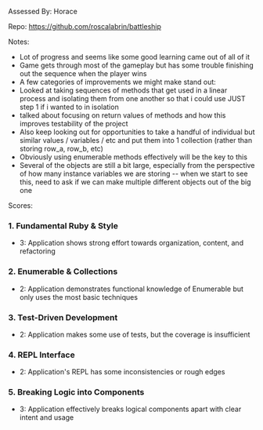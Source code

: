 Assessed By: Horace

Repo: https://github.com/roscalabrin/battleship

Notes:

* Lot of progress and seems like some good learning came out of all of it
* Game gets through most of the gameplay but has some trouble finishing out the sequence
when the player wins
* A few categories of improvements we might make stand out:
* Looked at taking sequences of methods that get used in a linear process and isolating them
from one another so that i could use JUST step 1 if i wanted to in isolation
* talked about focusing on return values of methods and how this improves testability of the project
* Also keep looking out for opportunities to take a handful of individual but similar values / variables / etc
and put them into 1 collection (rather than storing row_a, row_b, etc)
* Obviously using enumerable methods effectively will be the key to this
* Several of the objects are still a bit large, especially from the perspective of how many instance variables we
are storing -- when we start to see this, need to ask if we can make multiple different objects out of the big one


Scores:

### 1. Fundamental Ruby & Style

* 3:  Application shows strong effort towards organization, content, and refactoring

### 2. Enumerable & Collections

* 2: Application demonstrates functional knowledge of Enumerable but only uses the most basic techniques

### 3. Test-Driven Development

* 2: Application makes some use of tests, but the coverage is insufficient

### 4. REPL Interface

* 2: Application's REPL has some inconsistencies or rough edges

### 5. Breaking Logic into Components

* 3: Application effectively breaks logical components apart with clear intent and usage
